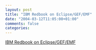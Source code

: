 ```yaml
---
layout: post
title: "IBM Redbook on Eclipse/GEF/EMF"
date: "2004-03-12T11:05:00+01:00"
comments: false
categories: 
---
```


<p><a href="http://publib-b.boulder.ibm.com/Redbooks.nsf/RedbookAbstracts/sg246302.html?Open">IBM Redbook on Eclipse/GEF/EMF</a></p>


